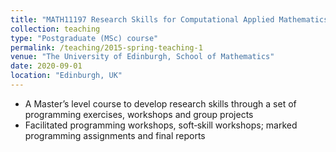 ```yaml
---
title: "MATH11197 Research Skills for Computational Applied Mathematics"
collection: teaching
type: "Postgraduate (MSc) course"
permalink: /teaching/2015-spring-teaching-1
venue: "The University of Edinburgh, School of Mathematics"
date: 2020-09-01
location: "Edinburgh, UK"
---
```



- A Master’s level course to develop research skills through a set of programming exercises, workshops and group projects
- Facilitated programming workshops, soft‑skill workshops; marked programming assignments and final reports

